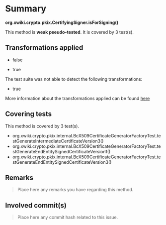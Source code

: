 # Summary
**org.xwiki.crypto.pkix.CertifyingSigner.isForSigning()**

This method is **weak pseudo-tested**.
It is covered by 3 test(s). 


## Transformations applied

- false

- true


The test suite was not able to detect the following transformations:
 * true 


More information about the transformations applied can be found [here](https://github.com/STAMP-project/pitest-descartes)

## Covering tests
This method is covered by 3 test(s).
* org.xwiki.crypto.pkix.internal.BcX509CertificateGeneratorFactoryTest.testGenerateIntermediateCertificateVersion3()
* org.xwiki.crypto.pkix.internal.BcX509CertificateGeneratorFactoryTest.testGenerateEndEntitySignedCertificateVersion1()
* org.xwiki.crypto.pkix.internal.BcX509CertificateGeneratorFactoryTest.testGenerateEndEntitySignedCertificateVersion3()


## Remarks
> Place here any remarks you have regarding this method.

## Involved commit(s)

> Place here any commit hash related to this issue.
